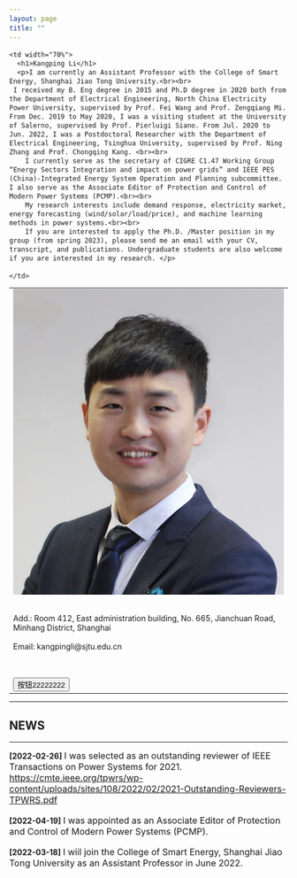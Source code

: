 ```yaml
---
layout: page
title: ""
---
```


<table border="0" style="overflow:hidden">
    <td width="30%" valign="TOP">  
        <img src="/zhengjianzhao.jpg" width="100%">   
        <br><br>
        <p>Add.: Room 412, East administration building, No. 665, Jianchuan Road, Minhang District, Shanghai<br><br>
Email: kangpingli@sjtu.edu.cn</p>
        <br><br>
        <a href="https://www.php.cn/">
        <button width="80%"  text-align="center">按钮22222222</button>
        </a>
        <br>
       </td>
    
    <td width="70%">
      <h1>Kangping Li</h1>
      <p>I am currently an Assistant Professor with the College of Smart Energy, Shanghai Jiao Tong University.<br><br>
     I received my B. Eng degree in 2015 and Ph.D degree in 2020 both from the Department of Electrical Engineering, North China Electricity Power University, supervised by Prof. Fei Wang and Prof. Zengqiang Mi. From Dec. 2019 to May 2020, I was a visiting student at the University of Salerno, supervised by Prof. Pierluigi Siano. From Jul. 2020 to Jun. 2022, I was a Postdoctoral Researcher with the Department of Electrical Engineering, Tsinghua University, supervised by Prof. Ning Zhang and Prof. Chongqing Kang. <br><br>
        I currently serve as the secretary of CIGRE C1.47 Working Group “Energy Sectors Integration and impact on power grids” and IEEE PES (China)-Integrated Energy System Operation and Planning subcommittee. I also serve as the Associate Editor of Protection and Control of Modern Power Systems (PCMP).<br><br>
        My research interests include demand response, electricity market, energy forecasting (wind/solar/load/price), and machine learning methods in power systems.<br><br>
        If you are interested to apply the Ph.D. /Master position in my group (from spring 2023), please send me an email with your CV, transcript, and publications. Undergraduate students are also welcome if you are interested in my research. </p>
      
    </td>
    
</table>

---
## NEWS
---
**\[2022\-02\-26\]** <font size=3>I was selected as an outstanding reviewer of IEEE Transactions on Power Systems for 2021. https://cmte.ieee.org/tpwrs/wp-content/uploads/sites/108/2022/02/2021-Outstanding-Reviewers-TPWRS.pdf </font>
<br><br>
**\[2022\-04\-19\]** <font size=3>I was appointed as an Associate Editor of Protection and Control of Modern Power Systems (PCMP). </font>
<br><br>
**\[2022\-03\-18\]** <font size=3>I wiil join the College of Smart Energy, Shanghai Jiao Tong University as an Assistant Professor in June 2022. </font>
<br> <br>
